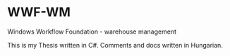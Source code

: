 # WWF-WM
Windows Workflow Foundation - warehouse management

This is my Thesis written in C#. Comments and docs written in Hungarian.
